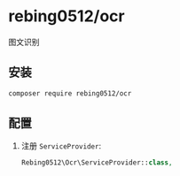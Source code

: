 ﻿# rebing0512/ocr
图文识别


## 安装  
```bash
composer require rebing0512/ocr
```

## 配置
1. 注册 `ServiceProvider`: 
    ```php
    Rebing0512\Ocr\ServiceProvider::class,
    ```
   

